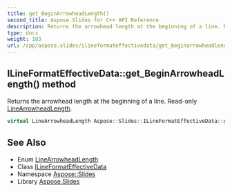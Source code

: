 ```yaml
---
title: get_BeginArrowheadLength()
second_title: Aspose.Slides for C++ API Reference
description: Returns the arrowhead length at the beginning of a line. Read-only LineArrowheadLength.
type: docs
weight: 183
url: /cpp/aspose.slides/ilineformateffectivedata/get_beginarrowheadlength/
---
```

## ILineFormatEffectiveData::get_BeginArrowheadLength() method


Returns the arrowhead length at the beginning of a line. Read-only [LineArrowheadLength](../../linearrowheadlength/).

```cpp
virtual LineArrowheadLength Aspose::Slides::ILineFormatEffectiveData::get_BeginArrowheadLength()=0
```

## See Also

* Enum [LineArrowheadLength](../linearrowheadlength/)
* Class [ILineFormatEffectiveData](./)
* Namespace [Aspose::Slides](../)
* Library [Aspose.Slides](../../)